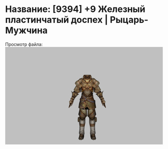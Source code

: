 # Название: [9394] +9 Железный пластинчатый доспех | Рыцарь-Мужчина

Просмотр файла:
![p000004.png](p000004.png)